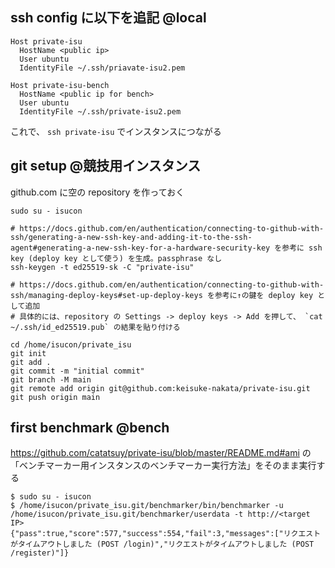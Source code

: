 ## ssh config に以下を追記 @local

```ssh-config
Host private-isu
  HostName <public ip>
  User ubuntu
  IdentityFile ~/.ssh/priavate-isu2.pem

Host private-isu-bench
  HostName <public ip for bench>
  User ubuntu
  IdentityFile ~/.ssh/private-isu2.pem
```

これで、 `ssh private-isu` でインスタンスにつながる

## git setup @競技用インスタンス

github.com に空の repository を作っておく

```console
sudo su - isucon

# https://docs.github.com/en/authentication/connecting-to-github-with-ssh/generating-a-new-ssh-key-and-adding-it-to-the-ssh-agent#generating-a-new-ssh-key-for-a-hardware-security-key を参考に ssh key (deploy key として使う) を生成。passphrase なし
ssh-keygen -t ed25519-sk -C "private-isu"

# https://docs.github.com/en/authentication/connecting-to-github-with-ssh/managing-deploy-keys#set-up-deploy-keys を参考に↑の鍵を deploy key として追加
# 具体的には、repository の Settings -> deploy keys -> Add を押して、 `cat ~/.ssh/id_ed25519.pub` の結果を貼り付ける

cd /home/isucon/private_isu
git init
git add .
git commit -m "initial commit"
git branch -M main
git remote add origin git@github.com:keisuke-nakata/private-isu.git
git push origin main
```

## first benchmark @bench

https://github.com/catatsuy/private-isu/blob/master/README.md#ami の「ベンチマーカー用インスタンスのベンチマーカー実行方法」をそのまま実行する

```console
$ sudo su - isucon
$ /home/isucon/private_isu.git/benchmarker/bin/benchmarker -u /home/isucon/private_isu.git/benchmarker/userdata -t http://<target IP>
{"pass":true,"score":577,"success":554,"fail":3,"messages":["リクエストがタイムアウトしました (POST /login)","リクエストがタイムアウトしました (POST /register)"]}
```
